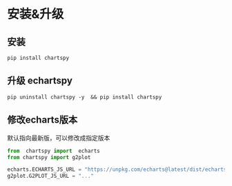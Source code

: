 # 安装&升级

## 安装
```shell
pip install chartspy
```

## 升级 echartspy
```shell
pip uninstall chartspy -y  && pip install chartspy
```

## 修改echarts版本
默认指向最新版，可以修改成指定版本
```python
from  chartspy import  echarts
from chartspy import g2plot

echarts.ECHARTS_JS_URL = "https://unpkg.com/echarts@latest/dist/echarts.min.js"
g2plot.G2PLOT_JS_URL = "..."
```

